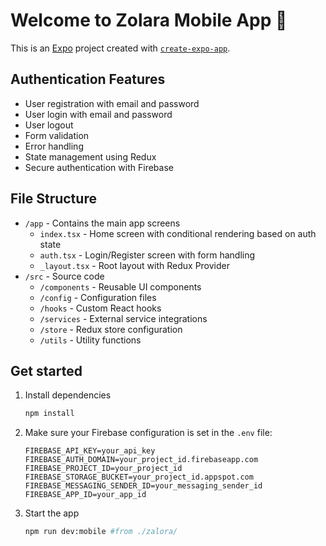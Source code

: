 # Welcome to Zolara Mobile App 👋

This is an [Expo](https://expo.dev) project created with [`create-expo-app`](https://www.npmjs.com/package/create-expo-app).

## Authentication Features

- User registration with email and password
- User login with email and password
- User logout
- Form validation
- Error handling
- State management using Redux
- Secure authentication with Firebase

## File Structure

- `/app` - Contains the main app screens
  - `index.tsx` - Home screen with conditional rendering based on auth state
  - `auth.tsx` - Login/Register screen with form handling
  - `_layout.tsx` - Root layout with Redux Provider
- `/src` - Source code
  - `/components` - Reusable UI components
  - `/config` - Configuration files
  - `/hooks` - Custom React hooks
  - `/services` - External service integrations
  - `/store` - Redux store configuration
  - `/utils` - Utility functions

## Get started

1. Install dependencies

   ```bash
   npm install
   ```

2. Make sure your Firebase configuration is set in the `.env` file:

   ```
   FIREBASE_API_KEY=your_api_key
   FIREBASE_AUTH_DOMAIN=your_project_id.firebaseapp.com
   FIREBASE_PROJECT_ID=your_project_id
   FIREBASE_STORAGE_BUCKET=your_project_id.appspot.com
   FIREBASE_MESSAGING_SENDER_ID=your_messaging_sender_id
   FIREBASE_APP_ID=your_app_id
   ```

3. Start the app

   ```bash
   npm run dev:mobile #from ./zalora/
   ```
